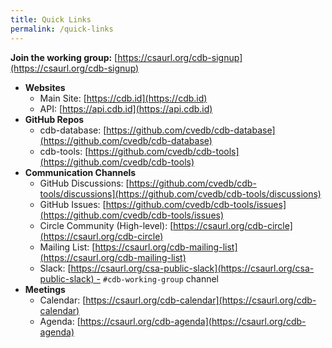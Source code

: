 ```yaml
---
title: Quick Links
permalink: /quick-links
---
```


**Join the working group:** [https://csaurl.org/cdb-signup](https://csaurl.org/cdb-signup)

- **Websites**
	- Main Site: [https://cdb.id](https://cdb.id)
	- API: [https://api.cdb.id](https://api.cdb.id)
- **GitHub Repos**
	- cdb-database: [https://github.com/cvedb/cdb-database](https://github.com/cvedb/cdb-database)
	- cdb-tools: [https://github.com/cvedb/cdb-tools](https://github.com/cvedb/cdb-tools)
- **Communication Channels**
	- GitHub Discussions: [https://github.com/cvedb/cdb-tools/discussions](https://github.com/cvedb/cdb-tools/discussions)
	- GitHub Issues: [https://github.com/cvedb/cdb-tools/issues](https://github.com/cvedb/cdb-tools/issues)
	- Circle Community (High-level): [https://csaurl.org/cdb-circle](https://csaurl.org/cdb-circle)
	- Mailing List: [https://csaurl.org/cdb-mailing-list](https://csaurl.org/cdb-mailing-list)
	- Slack: [https://csaurl.org/csa-public-slack](https://csaurl.org/csa-public-slack) - `#cdb-working-group` channel
- **Meetings**
	- Calendar: [https://csaurl.org/cdb-calendar](https://csaurl.org/cdb-calendar)
	- Agenda: [https://csaurl.org/cdb-agenda](https://csaurl.org/cdb-agenda)
